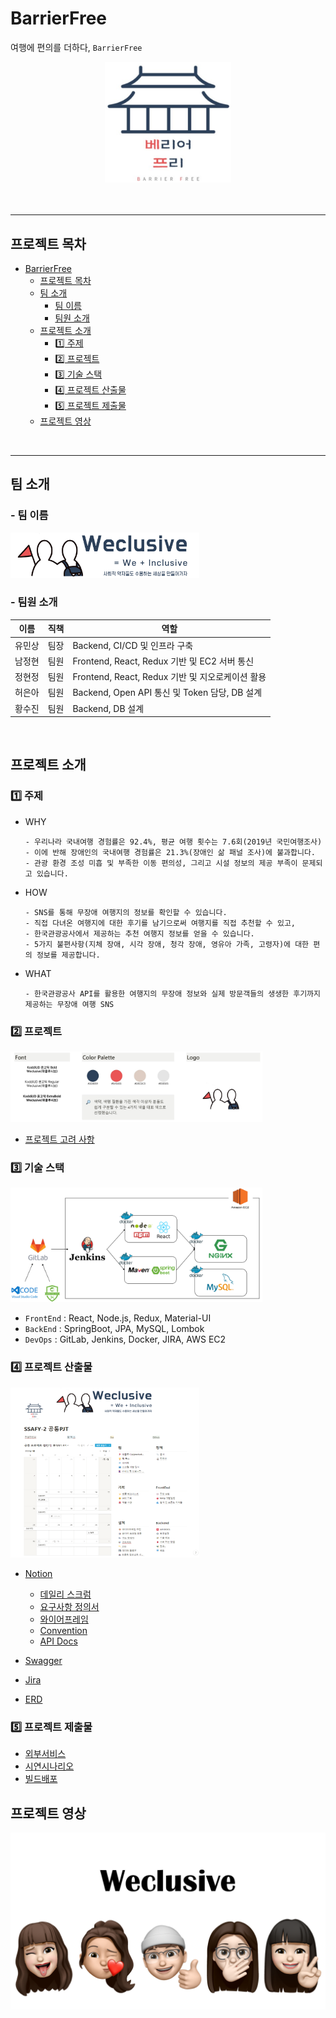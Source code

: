# BarrierFree

여행에 편의를 더하다, `BarrierFree`
<br/>
<div align="center"><img src="./PIC/logo.png" alt="logo" width="40%"/></div><br>
<br/>

---
## **프로젝트 목차**
- [BarrierFree](#BarrierFree)
    - [프로젝트 목차](#프로젝트-목차)
    - [팀 소개](#팀-소개)
        - [팀 이름](#팀-이름)
        - [팀원 소개](#팀원-소개)
    - [프로젝트 소개](#프로젝트-소개)
        - [1️⃣ 주제](#1️⃣-주제)
        - [2️⃣ 프로젝트](#2️⃣-프로젝트)
        - [3️⃣ 기술 스택](#3️⃣-기술-스택)
        - [4️⃣ 프로젝트 산출물](#4️⃣-프로젝트-산출물)
        - [5️⃣ 프로젝트 제출물](#5️⃣-프로젝트-제출물)
    - [프로젝트 영상](#프로젝트-영상)
<br/>

---

## **팀 소개**

### - 팀 이름

<img src ="./PIC/그림3.png" alt="팀 이름" width="60%">

### - 팀원 소개

| 이름   | 직책 | 역할                |
| ------ | ---- | ------------------- |
| 유민상 | 팀장 | Backend, CI/CD 및 인프라 구축 |
| 남정현 | 팀원 | Frontend, React, Redux 기반 및 EC2 서버 통신            |
| 정현정 | 팀원 | Frontend, React, Redux 기반 및 지오로케이션 활용            |
| 허은아 | 팀원 | Backend, Open API 통신 및 Token 담당, DB 설계             |
| 황수진 | 팀원 | Backend, DB 설계             |

<br/>

## **프로젝트 소개**

### 1️⃣ 주제

- WHY
  ```
  - 우리나라 국내여행 경험률은 92.4%, 평균 여행 횟수는 7.6회(2019년 국민여행조사)
  - 이에 반해 장애인의 국내여행 경험률은 21.3%(장애인 삶 패널 조사)에 불과합니다.
  - 관광 환경 조성 미흡 및 부족한 이동 편의성, 그리고 시설 정보의 제공 부족이 문제되고 있습니다.
  ```
- HOW
  ```
  - SNS를 통해 무장애 여행지의 정보를 확인할 수 있습니다.
  - 직접 다녀온 여행지에 대한 후기를 남기으로써 여행지를 직접 추천할 수 있고,
  - 한국관광공사에서 제공하는 추천 여행지 정보를 얻을 수 있습니다.
  - 5가지 불편사항(지체 장애, 시각 장애, 청각 장애, 영유아 가족, 고령자)에 대한 편의 정보를 제공합니다.
  ```
- WHAT
  ```
  - 한국관광공사 API를 활용한 여행지의 무장애 정보와 실제 방문객들의 생생한 후기까지 제공하는 무장애 여행 SNS
  ```

### 2️⃣ 프로젝트

<img src ="./PIC/about_project.jpg" alt="팀 소개" width="80%"/>
<br>

  - [프로젝트 고려 사항](./docs/about_project.md)

### 3️⃣ 기술 스택

<img src ="./PIC/아키텍쳐.png" alt="아키텍쳐" width="80%"/>

<br>

- `FrontEnd` : React, Node.js, Redux, Material-UI
- `BackEnd` : SpringBoot, JPA, MySQL, Lombok
- `DevOps` : GitLab, Jenkins, Docker, JIRA, AWS EC2

### 4️⃣ 프로젝트 산출물

  <img src ="./PIC/notion.png" alt="notion" width="60%"/>

  <!-- <br> -->
  - [Notion](https://www.notion.so/SSAFY-2-PJT-93e0d2e267574a59af816a3b83e71f45)
    - [데일리 스크럼](https://www.notion.so/72a5d378cc1d495884e765202d35fa2c)
    - [요구사항 정의서](https://docs.google.com/spreadsheets/d/13XwaL0gwV3tMDqk-z3DK0b0z17yS_cYHmEfgT1YeYno/edit#gid=1507160105)
    - [와이어프레임](https://www.figma.com/file/bYt0iOMGFyigIpNPLbejn6/Weclusive?node-id=0%3A1)
    - [Convention](https://www.notion.so/d3e580f0be82416fb69d5d50dbb7f385)
    - [API Docs](https://www.notion.so/API-DOCS-d4ddf72884844dc6ab39da5a3eba8c52)


- [Swagger](./docs/swagger.md)
- [Jira](./docs/jira.md)
- [ERD](./docs/erd.md)

### 5️⃣ 프로젝트 제출물
- [외부서비스](./exec/베리어프리_외부서비스.pdf)
- [시연시나리오](./exec/베리어프리_시연시나리오.pdf)
- [빌드배포](./exec/베리어프리_빌드_배포_정리.pdf)

## **프로젝트 영상**

[![유튜브](./PIC/we.png)](https://youtu.be/sYk2pQ_QgOQ)

